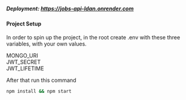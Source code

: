 ##### Deployment: https://jobs-api-ldan.onrender.com
#### Project Setup

In order to spin up the project, in the root create .env with these three variables, with your own values.

MONGO_URI <br>
JWT_SECRET <br>
JWT_LIFETIME

After that run this command

```bash
npm install && npm start
